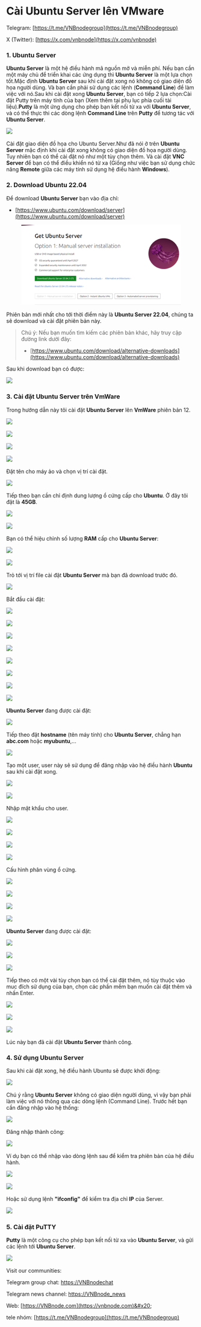 # Cài Ubuntu Server lên VMware

Telegram: [https://t.me/VNBnodegroup](https://t.me/VNBnodegroup)

X (Twitter): [https://x.com/vnbnode](https://x.com/vnbnode)

### 1. Ubuntu Server

**Ubuntu Server** là một hệ điều hành mã nguồn mở và miễn phí. Nếu bạn cần một máy chủ để triển khai các ứng dụng thì **Ubuntu Server** là một lựa chọn tốt.Mặc định **Ubuntu Server** sau khi cài đặt xong nó không có giao diện đồ họa người dùng. Và bạn cần phải sử dụng các lệnh (**Command Line**) để làm việc với nó.Sau khi cài đặt xong **Ubuntu Server**, bạn có tiếp 2 lựa chọn:Cài đặt Putty trên máy tính của bạn (Xem thêm tại phụ lục phía cuối tài liệu).**Putty** là một ứng dụng cho phép bạn kết nối từ xa với **Ubuntu Server**, và có thể thực thi các dòng lệnh **Command Line** trên **Putty** để tương tác với **Ubuntu Server**.

![](https://s1.o7planning.com/web-rs/web-image/vi/arf-1088850-vi.webp)

Cài đặt giao diện đồ họa cho Ubuntu Server.Như đã nói ở trên **Ubuntu Server** mặc định khi cài đặt xong không có giao diện đồ họa người dùng. Tuy nhiên bạn có thể cài đặt nó như một tùy chọn thêm. Và cài đặt **VNC Server** để bạn có thể điều khiển nó từ xa (Giống như việc bạn sử dụng chức năng **Remote** giữa các máy tính sử dụng hệ điều hành **Windows**).

### 2. Download Ubuntu 22.04

Để download **Ubuntu Server** bạn vào địa chỉ:

* [https://www.ubuntu.com/download/server](https://www.ubuntu.com/download/server)

<figure><img src="../.gitbook/assets/image (2).png" alt=""><figcaption></figcaption></figure>

Phiên bản mới nhất cho tới thời điểm này là **Ubuntu Server 22.04**, chúng ta sẽ download và cài đặt phiên bản này.

> Chú ý: Nếu bạn muốn tìm kiếm các phiên bản khác, hãy truy cập đường link dưới đây:
>
> * [https://www.ubuntu.com/download/alternative-downloads](https://www.ubuntu.com/download/alternative-downloads)

Sau khi download bạn có được:

![](https://s1.o7planning.com/web-rs/web-image/vi/arf-1088889-vi.webp)

### 3. Cài đặt Ubuntu Server trên VmWare

Trong hướng dẫn này tôi cài đặt **Ubuntu Server** lên **VmWare** phiên bản 12.

![](https://s1.o7planning.com/web-rs/web-image/vi/arf-1088903-vi.webp)

![](https://s1.o7planning.com/web-rs/web-image/vi/arf-1088904-vi.webp)

![](https://s1.o7planning.com/web-rs/web-image/vi/arf-1088905-vi.webp)

![](https://s1.o7planning.com/web-rs/web-image/vi/arf-1088906-vi.webp)

Đặt tên cho máy ảo và chọn vị trí cài đặt.

![](https://s1.o7planning.com/web-rs/web-image/vi/arf-1088912-vi.webp)

Tiếp theo bạn cần chỉ định dung lượng ổ cứng cấp cho **Ubuntu**. Ở đây tôi đặt là **45GB**.

![](https://s1.o7planning.com/web-rs/web-image/vi/arf-1088918-vi.webp)

![](https://s1.o7planning.com/web-rs/web-image/vi/arf-1088919-vi.webp)

Bạn có thể hiệu chỉnh số lượng **RAM** cấp cho **Ubuntu Server**:

![](https://s1.o7planning.com/web-rs/web-image/vi/arf-1088925-vi.webp)

![](https://s1.o7planning.com/web-rs/web-image/vi/arf-1088926-vi.webp)

Trỏ tới vị trí file cài đặt **Ubuntu Server** mà bạn đã download trước đó.

![](https://s1.o7planning.com/web-rs/web-image/vi/arf-1088932-vi.webp)

Bắt đầu cài đặt:

![](https://s1.o7planning.com/web-rs/web-image/vi/arf-1088938-vi.webp)

![](https://s1.o7planning.com/web-rs/web-image/vi/arf-1088939-vi.webp)

![](https://s1.o7planning.com/web-rs/web-image/vi/arf-1088940-vi.webp)

![](https://s1.o7planning.com/web-rs/web-image/vi/arf-1088941-vi.webp)

![](https://s1.o7planning.com/web-rs/web-image/vi/arf-1088942-vi.webp)

![](https://s1.o7planning.com/web-rs/web-image/vi/arf-1088943-vi.webp)

![](https://s1.o7planning.com/web-rs/web-image/vi/arf-1088944-vi.webp)

![](https://s1.o7planning.com/web-rs/web-image/vi/arf-1088945-vi.webp)

**Ubuntu Server** đang được cài đặt:

![](https://s1.o7planning.com/web-rs/web-image/vi/arf-1088951-vi.webp)

Tiếp theo đặt **hostname** (tên máy tính) cho **Ubuntu Server**, chẳng hạn **abc.com** hoặc **myubuntu**,...

![](https://s1.o7planning.com/web-rs/web-image/vi/arf-1088957-vi.webp)

Tạo một user, user này sẽ sử dụng để đăng nhập vào hệ điều hành **Ubuntu** sau khi cài đặt xong.

![](https://s1.o7planning.com/web-rs/web-image/vi/arf-1088963-vi.webp)

![](https://s1.o7planning.com/web-rs/web-image/vi/arf-1088964-vi.webp)

Nhập mật khẩu cho user.

![](https://s1.o7planning.com/web-rs/web-image/vi/arf-1088970-vi.webp)

![](https://s1.o7planning.com/web-rs/web-image/vi/arf-1088971-vi.webp)

![](https://s1.o7planning.com/web-rs/web-image/vi/arf-1088972-vi.webp)

![](https://s1.o7planning.com/web-rs/web-image/vi/arf-1088973-vi.webp)

Cấu hình phân vùng ổ cứng.

![](https://s1.o7planning.com/web-rs/web-image/vi/arf-1088979-vi.webp)

![](https://s1.o7planning.com/web-rs/web-image/vi/arf-1088980-vi.webp)

![](https://s1.o7planning.com/web-rs/web-image/vi/arf-1088981-vi.webp)

![](https://s1.o7planning.com/web-rs/web-image/vi/arf-1088982-vi.webp)

**Ubuntu Server** đang được cài đặt:

![](https://s1.o7planning.com/web-rs/web-image/vi/arf-1088988-vi.webp)

![](https://s1.o7planning.com/web-rs/web-image/vi/arf-1088989-vi.webp)

![](https://s1.o7planning.com/web-rs/web-image/vi/arf-1088990-vi.webp)

Tiếp theo có một vài tùy chọn bạn có thể cài đặt thêm, nó tùy thuộc vào muc đích sử dụng của bạn, chọn các phần mềm bạn muốn cài đặt thêm và nhấn Enter.

![](https://s1.o7planning.com/web-rs/web-image/vi/arf-1088996-vi.webp)

![](https://s1.o7planning.com/web-rs/web-image/vi/arf-1088997-vi.webp)

![](https://s1.o7planning.com/web-rs/web-image/vi/arf-1088998-vi.webp)

Lúc này bạn đã cài đặt **Ubuntu Server** thành công.

### 4. Sử dụng Ubuntu Server

Sau khi cài đặt xong, hệ điều hành Ubuntu sẽ được khởi động:

![](https://s1.o7planning.com/web-rs/web-image/vi/arf-1089017-vi.webp)

Chú ý rằng **Ubuntu Server** không có giao diện người dùng, vì vậy bạn phải làm việc với nó thông qua các dòng lệnh (Command Line). Trước hết bạn cần đăng nhập vào hệ thống:

![](https://s1.o7planning.com/web-rs/web-image/vi/arf-1089023-vi.webp)

Đăng nhập thành công:

![](https://s1.o7planning.com/web-rs/web-image/vi/arf-1089029-vi.webp)

Ví dụ bạn có thể nhập vào dòng lệnh sau để kiểm tra phiên bản của hệ điều hành.

![](https://s1.o7planning.com/web-rs/web-image/vi/arf-1089035-vi.webp)

![](https://s1.o7planning.com/web-rs/web-image/vi/arf-1089036-vi.webp)

Hoặc sử dụng lệnh **"ifconfig"** để kiểm tra địa chỉ **IP** của Server.

![](https://s1.o7planning.com/web-rs/web-image/vi/arf-1089042-vi.webp)

### 5. Cài đặt PuTTY

**Putty** là một công cụ cho phép bạn kết nối từ xa vào **Ubuntu Server**, và gửi các lệnh tới **Ubuntu Server**.

![](https://s1.o7planning.com/web-rs/web-image/vi/arf-1089054-vi.webp)

Visit our communities:

Telegram group chat: [https://VNBnodechat](https://t.me/+4aLsnP6JHhY4YTY1)

Telegram news channel: [https://VNBnode\_news](https://t.me/+IpfWe\_pX7UlkMzY1)

Web: [https://VNBnode.com](https://vnbnode.com)&#x20;

tele nhóm: [https://t.me/VNBnodegroup](https://t.me/VNBnodegroup)
